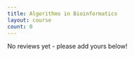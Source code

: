 ```yaml
---
title: Algorithms in Bioinformatics
layout: course
count: 0
---
```


No reviews yet - please add yours below!
